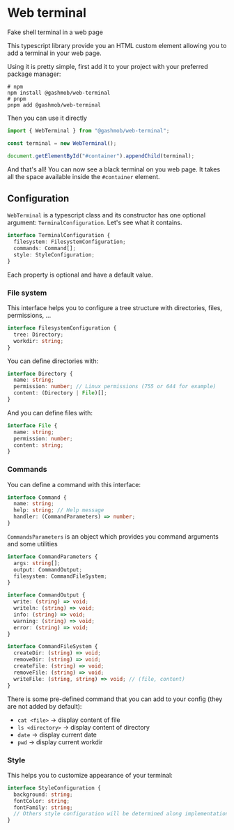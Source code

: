 # Web terminal

Fake shell terminal in a web page

This typescript library provide you an HTML custom element allowing you to add a terminal in your web page.

Using it is pretty simple, first add it to your project with your preferred package manager:

```shell
# npm
npm install @gashmob/web-terminal
# pnpm
pnpm add @gashmob/web-terminal
```

Then you can use it directly

```ts
import { WebTerminal } from "@gashmob/web-terminal";

const terminal = new WebTerminal();

document.getElementById("#container").appendChild(terminal);
```

And that's all! You can now see a black terminal on you web page. It takes all the space available inside
the `#container` element.

## Configuration

`WebTerminal` is a typescript class and its constructor has one optional argument: `TerminalConfiguration`. Let's see
what it contains.

```ts
interface TerminalConfiguration {
  filesystem: FilesystemConfiguration;
  commands: Command[];
  style: StyleConfiguration;
}
```

Each property is optional and have a default value.

### File system

This interface helps you to configure a tree structure with directories, files, permissions, ...

```ts
interface FilesystemConfiguration {
  tree: Directory;
  workdir: string;
}
```

You can define directories with:

```ts
interface Directory {
  name: string;
  permission: number; // Linux permissions (755 or 644 for example)
  content: (Directory | File)[];
}
```

And you can define files with:

```ts
interface File {
  name: string;
  permission: number;
  content: string;
}
```

### Commands

You can define a command with this interface:

```ts
interface Command {
  name: string;
  help: string; // Help message
  handler: (CommandParameters) => number;
}
```

`CommandsParameters` is an object which provides you command arguments and some utilities

```ts
interface CommandParameters {
  args: string[];
  output: CommandOutput;
  filesystem: CommandFileSystem;
}

interface CommandOutput {
  write: (string) => void;
  writeln: (string) => void;
  info: (string) => void;
  warning: (string) => void;
  error: (string) => void;
}

interface CommandFileSystem {
  createDir: (string) => void;
  removeDir: (string) => void;
  createFile: (string) => void;
  removeFile: (string) => void;
  writeFile: (string, string) => void; // (file, content)
}
```

There is some pre-defined command that you can add to your config (they are not added by default):

- `cat <file>` -> display content of file
- `ls <directory>` -> display content of directory
- `date` -> display current date
- `pwd` -> display current workdir

### Style

This helps you to customize appearance of your terminal:

```ts
interface StyleConfiguration {
  background: string;
  fontColor: string;
  fontFamily: string;
  // Others style configuration will be determined along implementation
}
```
